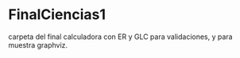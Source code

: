 # FinalCiencias1


carpeta del final
calculadora con ER y GLC para validaciones, y para muestra graphviz.
